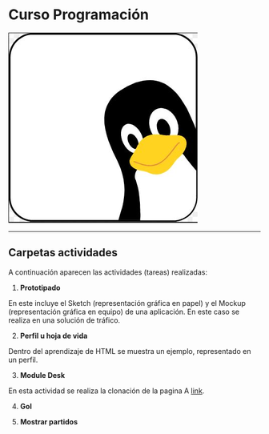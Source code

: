 Curso Programación
=========

![Image](https://github.com/diegocabweb/curso_programacion/blob/master/tux_1.JPG)

---

## Carpetas actividades

A continuación aparecen las actividades (tareas) realizadas:

1. **Prototipado**

En este incluye el Sketch (representación gráfica en papel) y el Mockup (representación gráfica en equipo) de una aplicación. En este caso se realiza en una solución de tráfico.

2. **Perfil u hoja de vida**

Dentro del aprendizaje de HTML se muestra un ejemplo, representado en un perfil. 

3. **Module Desk**

En esta actividad se realiza la clonación de la pagina A [link](http://modulosdesk.com).

4. **Gol**



5. **Mostrar partidos**


